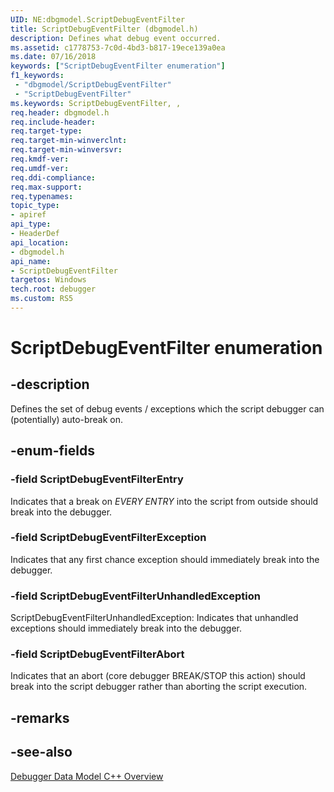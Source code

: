```yaml
---
UID: NE:dbgmodel.ScriptDebugEventFilter
title: ScriptDebugEventFilter (dbgmodel.h)
description: Defines what debug event occurred.
ms.assetid: c1778753-7c0d-4bd3-b817-19ece139a0ea
ms.date: 07/16/2018
keywords: ["ScriptDebugEventFilter enumeration"]
f1_keywords:
 - "dbgmodel/ScriptDebugEventFilter"
 - "ScriptDebugEventFilter"
ms.keywords: ScriptDebugEventFilter, , 
req.header: dbgmodel.h
req.include-header:
req.target-type:
req.target-min-winverclnt:
req.target-min-winversvr:
req.kmdf-ver:
req.umdf-ver:
req.ddi-compliance:
req.max-support:
req.typenames: 
topic_type: 
- apiref
api_type: 
- HeaderDef
api_location: 
- dbgmodel.h
api_name: 
- ScriptDebugEventFilter
targetos: Windows
tech.root: debugger
ms.custom: RS5
---
```


# ScriptDebugEventFilter enumeration

## -description

Defines the set of debug events / exceptions which the script debugger can (potentially) auto-break on.

## -enum-fields

### -field ScriptDebugEventFilterEntry
Indicates that a break on *EVERY ENTRY* into the script from outside should break into the debugger.

### -field ScriptDebugEventFilterException 
Indicates that any first chance exception should immediately break into the debugger.

### -field ScriptDebugEventFilterUnhandledException 
ScriptDebugEventFilterUnhandledException: Indicates that unhandled exceptions should immediately break into the debugger.

### -field ScriptDebugEventFilterAbort 
Indicates that an abort (core debugger BREAK/STOP this action) should break into the script debugger rather than aborting the script execution.

## -remarks

## -see-also

[Debugger Data Model C++ Overview](https://docs.microsoft.com/windows-hardware/drivers/debugger/data-model-cpp-overview)
